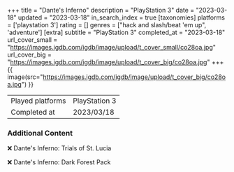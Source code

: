 +++
title = "Dante's Inferno"
description = "PlayStation 3"
date = "2023-03-18"
updated = "2023-03-18"
in_search_index = true
[taxonomies]
platforms = ['playstation 3']
rating = []
genres = ["hack and slash/beat 'em up", 'adventure']
[extra]
subtitle = "PlayStation 3"
completed_at = "2023-03-18"
url_cover_small = "https://images.igdb.com/igdb/image/upload/t_cover_small/co28oa.jpg"
url_cover_big = "https://images.igdb.com/igdb/image/upload/t_cover_big/co28oa.jpg"
+++
{{ image(src="https://images.igdb.com/igdb/image/upload/t_cover_big/co28oa.jpg") }}

|              |            |
| ------------ | ---------- |
| Played platforms    | PlayStation 3 |
| Completed at | 2023/03/18 |



### Additional Content


❌ Dante's Inferno: Trials of St. Lucia

❌ Dante's Inferno: Dark Forest Pack
